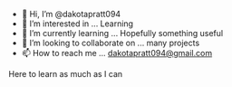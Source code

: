 - 👋 Hi, I’m @dakotapratt094
- 👀 I’m interested in ... Learning
- 🌱 I’m currently learning ... Hopefully something useful
- 💞️ I’m looking to collaborate on ... many projects
- 📫 How to reach me ... dakotapratt094@gmail.com

<!---
dakotapratt094/dakotapratt094 is a ✨ special ✨ repository because its `README.md` (this file) appears on your GitHub profile.
You can click the Preview link to take a look at your changes.
--->
Here to learn as much as I can
